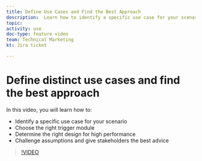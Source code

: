 ```yaml
---
title: Define Use Cases and Find the Best Approach
description:  Learn how to identify a specific use case for your scenario, determine the right design, and give stakeholders the best advice in [!DNL Adobe Workfront Fusion].
topic: 
activity: use
doc-type: feature video
team: Technical Marketing
kt: Jira ticket 

---
```

# Define distinct use cases and find the best approach

In this video, you will learn how to:

* Identify a specific use case for your scenario
* Choose the right trigger module
* Determine the right design for high performance
* Challenge assumptions and give stakeholders the best advice

>[!VIDEO](https://video.tv.adobe.com/v/335311/?quality=12)
